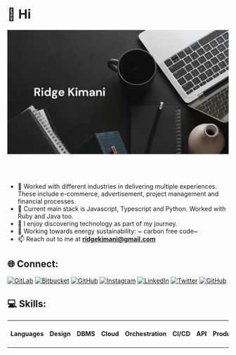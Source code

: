 # 👋 Hi

![](https://github.com/ridge-kimani/ridge-kimani/blob/main/banner.png)


<br></br>
- 👀 Worked with different industries in delivering multiple experiences. These include e-commerce, advertisement,
project management and financial processes.
- 🌱 Current main stack is Javascript, Typescript and Python. Worked with Ruby and Java too.
- 💞️ I enjoy discovering technology as part of my journey.
- 💬 Working towards energy sustainability: ~ carbon free code~
- 📫 Reach out to me at **ridgekimani@gmail.com**


## 🌐 Connect:
[![GitLab](https://img.shields.io/badge/gitlab-%23181717.svg?style=for-the-badge&logo=gitlab&logoColor=white)](https://gitlab.com/ridgekimani)
[![Bitbucket](https://img.shields.io/badge/bitbucket-%230047B3.svg?style=for-the-badge&logo=bitbucket&logoColor=white)](https://bitbucket.org/ridgekimani)
[![GitHub](https://img.shields.io/badge/rnkimani-%23121011.svg?style=for-the-badge&logo=github&logoColor=white)](https://github.com/rnkimani)
[![Instagram](https://img.shields.io/badge/Instagram-%23E4405F.svg?style=for-the-badge&logo=Instagram&logoColor=white)](https://instagram.com/hapibictide)
[![LinkedIn](https://img.shields.io/badge/linkedin-%230077B5.svg?style=for-the-badge&logo=linkedin&logoColor=white)](https://linkedin.com/in/ridge-kimani)
[![Twitter](https://img.shields.io/badge/Twitter-%231DA1F2.svg?style=for-the-badge&logo=Twitter&logoColor=white)](https://www.twitter.com/kimani_ridge)
[![GitHub](https://img.shields.io/badge/ridgekimani-%23121011.svg?style=for-the-badge&logo=github&logoColor=white)](https://github.com/ridgekimani)

## 💻 Skills:
<table>
<tr>
<td valign="top" width="33%">

#### Languages
<div align="center">  
</div>

</td>

<td valign="top" width="33%">

#### Design  
<div align="center">  
</div>

</td>

<td valign="top" width="33%">

#### DBMS
<div align="center">  
</div>

</td>

<td valign="top" width="33%">

#### Cloud
<div align="center">  
</div>

</td>

<td valign="top" width="33%">

#### Orchestration
<div align="center">  
</div>

</td>

<td valign="top" width="33%">

#### CI/CD
<div align="center">  
</div>

</td>

<td valign="top" width="33%">

#### API
<div align="center">  
</div>

</td>

<td valign="top" width="33%">

#### Productivity
<div align="center">  
</div>

</td>

</tr>
</table>  

<br/>  

